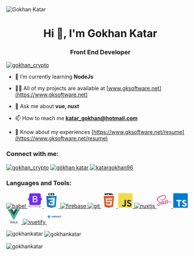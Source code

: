 <img src="https://jessup.edu/wp-content/uploads/2024/01/Is-Web-Development-Oversaturated.jpg" alt="Gokhan Katar" width="100%" height="250" style="border-radius:'100px;'" />
<h1 align="center">Hi 👋, I'm Gokhan Katar</h1>
<h3 align="center">Front End Developer</h3>

<p align="left"> <a href="https://twitter.com/gokhan_crypto" target="blank"><img src="https://img.shields.io/twitter/follow/gokhan_crypto?logo=twitter&style=for-the-badge" alt="gokhan_crypto" /></a> </p>

- 🌱 I’m currently learning **NodeJs**

- 👨‍💻 All of my projects are available at [www.gksoftware.net](https://www.gksoftware.net)

- 💬 Ask me about **vue, nuxt**

- 📫 How to reach me **katar_gokhan@hotmail.com**

- 📄 Know about my experiences [https://www.gksoftware.net/resume](https://www.gksoftware.net/resume)

<h3 align="left">Connect with me:</h3>
<p align="left">
<a href="https://twitter.com/gokhan_crypto" target="blank"><img align="center" src="https://raw.githubusercontent.com/rahuldkjain/github-profile-readme-generator/master/src/images/icons/Social/twitter.svg" alt="gokhan_crypto" height="30" width="40" /></a>
<a href="https://linkedin.com/in/gökhan katar" target="blank"><img align="center" src="https://raw.githubusercontent.com/rahuldkjain/github-profile-readme-generator/master/src/images/icons/Social/linked-in-alt.svg" alt="gökhan katar" height="30" width="40" /></a>
<a href="https://instagram.com/katargokhan96" target="blank"><img align="center" src="https://raw.githubusercontent.com/rahuldkjain/github-profile-readme-generator/master/src/images/icons/Social/instagram.svg" alt="katargokhan96" height="30" width="40" /></a>
</p>

<h3 align="left">Languages and Tools:</h3>
<p align="left"> <a href="https://babeljs.io/" target="_blank" rel="noreferrer"> <img src="https://www.vectorlogo.zone/logos/babeljs/babeljs-icon.svg" alt="babel" width="40" height="40"/> </a> <a href="https://getbootstrap.com" target="_blank" rel="noreferrer"> <img src="https://raw.githubusercontent.com/devicons/devicon/master/icons/bootstrap/bootstrap-plain-wordmark.svg" alt="bootstrap" width="40" height="40"/> </a> <a href="https://www.w3schools.com/css/" target="_blank" rel="noreferrer"> <img src="https://raw.githubusercontent.com/devicons/devicon/master/icons/css3/css3-original-wordmark.svg" alt="css3" width="40" height="40"/> </a> <a href="https://firebase.google.com/" target="_blank" rel="noreferrer"> <img src="https://www.vectorlogo.zone/logos/firebase/firebase-icon.svg" alt="firebase" width="40" height="40"/> </a> <a href="https://git-scm.com/" target="_blank" rel="noreferrer"> <img src="https://www.vectorlogo.zone/logos/git-scm/git-scm-icon.svg" alt="git" width="40" height="40"/> </a> <a href="https://www.w3.org/html/" target="_blank" rel="noreferrer"> <img src="https://raw.githubusercontent.com/devicons/devicon/master/icons/html5/html5-original-wordmark.svg" alt="html5" width="40" height="40"/> </a> <a href="https://developer.mozilla.org/en-US/docs/Web/JavaScript" target="_blank" rel="noreferrer"> <img src="https://raw.githubusercontent.com/devicons/devicon/master/icons/javascript/javascript-original.svg" alt="javascript" width="40" height="40"/> </a> <a href="https://nuxtjs.org/" target="_blank" rel="noreferrer"> <img src="https://www.vectorlogo.zone/logos/nuxtjs/nuxtjs-icon.svg" alt="nuxtjs" width="40" height="40"/> </a> <a href="https://sass-lang.com" target="_blank" rel="noreferrer"> <img src="https://raw.githubusercontent.com/devicons/devicon/master/icons/sass/sass-original.svg" alt="sass" width="40" height="40"/> </a> <a href="https://www.typescriptlang.org/" target="_blank" rel="noreferrer"> <img src="https://raw.githubusercontent.com/devicons/devicon/master/icons/typescript/typescript-original.svg" alt="typescript" width="40" height="40"/> </a> <a href="https://vuejs.org/" target="_blank" rel="noreferrer"> <img src="https://raw.githubusercontent.com/devicons/devicon/master/icons/vuejs/vuejs-original-wordmark.svg" alt="vuejs" width="40" height="40"/> </a> <a href="https://vuetifyjs.com/en/" target="_blank" rel="noreferrer"> <img src="https://bestofjs.org/logos/vuetify.svg" alt="vuetify" width="40" height="40"/> </a> <a href="https://webpack.js.org" target="_blank" rel="noreferrer"> <img src="https://raw.githubusercontent.com/devicons/devicon/d00d0969292a6569d45b06d3f350f463a0107b0d/icons/webpack/webpack-original-wordmark.svg" alt="webpack" width="40" height="40"/> </a> </p>

<p><img align="left" src="https://github-readme-stats.vercel.app/api/top-langs?username=gokhankatar&show_icons=true&locale=en&layout=compact" alt="gokhankatar" /></p>

<p>&nbsp;<img align="center" src="https://github-readme-stats.vercel.app/api?username=gokhankatar&show_icons=true&locale=en" alt="gokhankatar" /></p>

<p><img align="center" src="https://github-readme-streak-stats.herokuapp.com/?user=gokhankatar&" alt="gokhankatar" /></p>
